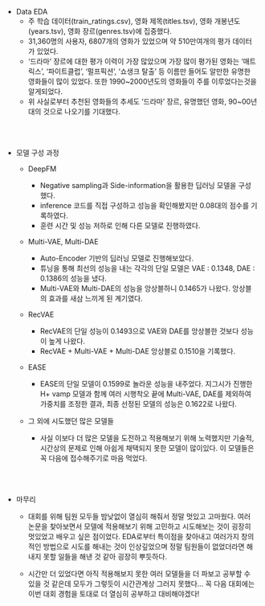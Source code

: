 - Data EDA
    - 주 학습 데이터(train_ratings.csv), 영화 제목(titles.tsv), 영화 개봉년도(years.tsv), 영화 장르(genres.tsv)에 집중했다.
    - 31,360명의 사용자, 6807개의 영화가 있었으며 약 510만여개의 평가 데이터가 있었다.
    - ‘드라마’ 장르에 대한 평가 이력이 가장 많았으며 가장 많이 평가된 영화는 ‘매트릭스’, ‘파이트클럽’, ‘펄프픽션’, ‘쇼생크 탈출’ 등 이름만 들어도 알만한 유명한 영화들이 많이 있었다. 또한 1990~2000년도의 영화들이 주를 이루었다는것을 알게되었다.
    - 위 사실로부터 추천된 영화들의 추세도 ‘드라마’ 장르, 유명했던 영화, 90~00년대의 것으로 나오기를 기대했다.

<br></br>
- 모델 구성 과정
    - DeepFM
        - Negative sampling과 Side-information을 활용한 딥러닝 모델을 구성했다.
        - inference 코드를 직접 구성하고 성능을 확인해봤지만 0.08대의 점수를 기록하였다.
        - 훈련 시간 및 성능 저하로 인해 다른 모델로 진행하였다.
    - Multi-VAE, Multi-DAE
        - Auto-Encoder 기반의 딥러닝 모델로 진행해보았다.
        - 튜닝을 통해 최선의 성능을 내는 각각의 단일 모델은 VAE : 0.1348, DAE : 0.1386의 성능을 냈다.
        - Multi-VAE와 Multi-DAE의 성능을 앙상블하니 0.1465가 나왔다. 앙상블의 효과를 새삼 느끼게 된 계기였다.
    - RecVAE
        - RecVAE의 단일 성능이 0.1493으로 VAE와 DAE를 앙상블한 것보다 성능이 높게 나왔다.
        - RecVAE + Multi-VAE + Multi-DAE 앙상블로 0.1510을 기록했다.
    - EASE
        - EASE의 단일 모델이 0.1599로 놀라운 성능을 내주었다. 지그시가 진행한 H+ vamp 모델과 함께 여러 시행착오 끝에 Multi-VAE, DAE를 제외하여 가중치를 조정한 결과, 최종 선정된 모델의 성능은 0.1622로 나왔다.
        
    - 그 외에 시도했던 많은 모델들
        - 사실 이보다 더 많은 모델을 도전하고 적용해보기 위해 노력했지만 기술적, 시간상의 문제로 인해 아쉽게 채택되지 못한 모델이 많이있다.  이 모델들은 꼭 다음에 접수해주기로 마음 먹었다.
    
<br></br>
- 마무리
    - 대회를 위해 팀원 모두들 밤낮없이 열심히 해줘서 정말 멋있고 고마웠다. 여러 논문을 찾아보면서 모델에 적용해보기 위해 고민하고 시도해보는 것이 굉장히 멋있었고 배우고 싶은 점이었다. EDA로부터 특이점을 찾아내고 여러가지 창의적인 방법으로 시도를 해내는 것이 인상깊었으며 정말 팀원들이 없었더라면 해내지 못할 일들을 해낸 것 같아 굉장히 뿌듯하다.
    
    - 시간만 더 있었다면 아직 적용해보지 못한 여러 모델들을 더 파보고 공부할 수 있을 것 같은데 모두가 그렇듯이 시간관계상 그러지 못했다... 꼭 다음 대회에는 이번 대회 경험을 토대로 더 열심히 공부하고 대비해야겠다!